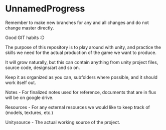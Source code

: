 # UnnamedProgress
Remember to make new branches for any and all changes and do not change master directly.

Good GIT habits :D


The purpose of this repository is to play around with unity, and practice the skills we need for
the actual production of the game we want to produce.

It will grow naturally, but this can contain anything from unity project files, source code, designs/art
and so on.

Keep it as organized as you can, subfolders where possible, and it should work itself out.

Notes 		- 	For finalized notes used for reference, documents that are in flux will be on google drive.

Resources 	-	For any external resources we would like to keep track of (models, textures, etc.)

Unitysource	-	The actual working source of the project.

